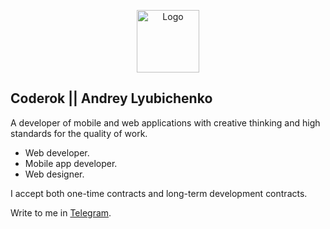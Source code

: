 <p align="center"><a href="https://laravel.com" target="_blank"><img src="https://coderok.ru/logo/logo-coder.svg" height="100px" alt="Logo"></a></p>


## Coderok || Andrey Lyubichenko

A developer of mobile and web applications with creative thinking and high standards for the quality of work.


- Web developer.
- Mobile app developer.
- Web designer.

I accept both one-time contracts and long-term development contracts.

Write to me in  [Telegram](https://t.me/coderok_official).
